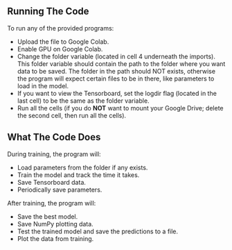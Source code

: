 ## Running The Code

To run any of the provided programs:

* Upload the file to Google Colab.
* Enable GPU on Google Colab.
* Change the folder variable (located in cell 4 underneath the imports). This folder variable should contain the path to the folder where you want data to be saved. The folder in the path should NOT exists, otherwise the program will expect certain files to be in there, like parameters to load in the model.
* If you want to view the Tensorboard, set the logdir flag (located in the last cell) to be the same as the folder variable.  
* Run all the cells (if you do **NOT** want to mount your Google Drive; delete the second cell, then run all the cells). 

## What The Code Does

During training, the program will:

* Load parameters from the folder if any exists.
* Train the model and track the time it takes.
* Save Tensorboard data.
* Periodically save parameters.

After training, the program will:

* Save the best model.
* Save NumPy plotting data.
* Test the trained model and save the predictions to a file.
* Plot the data from training.

